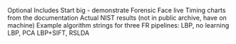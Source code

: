 Optional Includes
	Start big - demonstrate Forensic Face live
	Timing charts from the documentation
	Actual NIST results (not in public archive, have on machine)
	Example algorithm strings for three FR pipelines:
		LBP, no learning
		LBP, PCA
		LBP+SIFT, RSLDA

